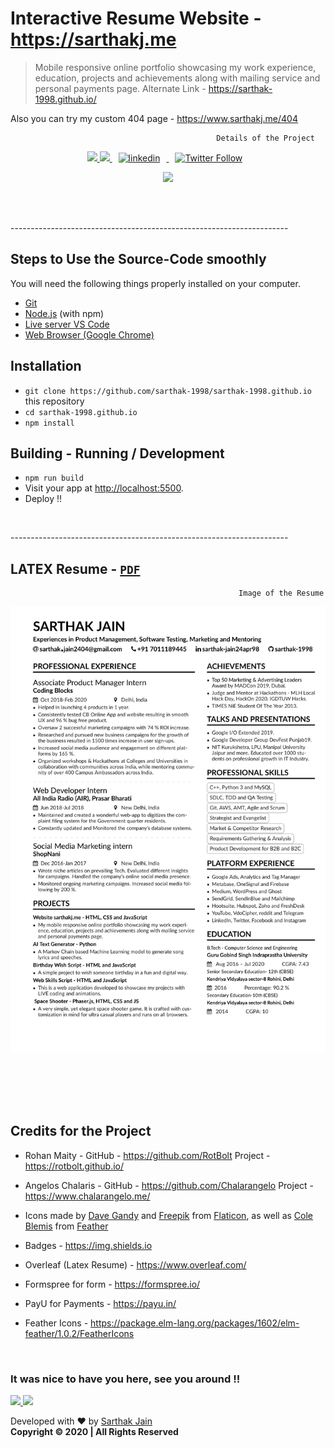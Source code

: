 # Interactive Resume Website - **https://sarthakj.me**

> Mobile responsive online portfolio showcasing my work experience, education, projects and achievements along with mailing service and personal payments page.  Alternate Link -   https://sarthak-1998.github.io/

Also you can try my custom 404 page - https://www.sarthakj.me/404 

                                                  Details of the Project

<p align = "center">
  

  
   <a href="https://github.com/sarthak-1998/">
    <img src="https://img.shields.io/github/followers/sarthak-1998?label=Follow%20sarthak-1998&style=social"></img>
  </a>
  

  <a href="https://github.com/sarthak-1998/sarthak-1998.github.io/commits">
    <img src="https://img.shields.io/github/last-commit/sarthak-1998/sarthak-1998.github.io"></img>
  </a>

<a href="https://www.linkedin.com/in/sarthak-jain24apr98/" rel="nofollow noreferrer">
                <img style="padding-right: 10px;padding-left: 10px;" src="https://img.shields.io/badge/LinkedIn-Sarthak Jain-blue?style=social&logo=LinkedIn" alt="linkedin">
              </img>
              </a>

  <a href="https://twitter.com/intent/follow?original_referer=https%3A%2F%2Fpublish.twitter.com%2F&ref_src=twsrc%5Etfw&region=follow_link&screen_name=sarcastic_sark&tw_p=followbutton">
                <img style="padding-right: 10px;padding-left: 10px;" alt="Twitter Follow" src="https://img.shields.io/twitter/follow/sarcastic_sark?style=social">
              </img>
              </a>
</p >


<p align = "center">
<a href="https://www.payumoney.com/paybypayumoney/#/43456C05BDCB295D19CC4D8632845B0E">
    <img src="https://img.shields.io/badge/Donate%20Now-Support-blue?style=flat"></img>
  </a>
</p>


<br/>
<br/>

<p> ---------------------------------------------------------------------</p>

## Steps to Use the Source-Code smoothly

You will need the following things properly installed on your computer.

* [Git](https://git-scm.com/)
* [Node.js](https://nodejs.org/) (with npm)
* [Live server VS Code](https://marketplace.visualstudio.com/items?itemName=ritwickdey.LiveServer/)
* [ Web Browser (Google Chrome) ](https://google.com/chrome/)


## Installation

* `git clone https://github.com/sarthak-1998/sarthak-1998.github.io` this repository
* `cd sarthak-1998.github.io`
* `npm install`


## Building -  Running / Development

* `npm run build` 
* Visit your app at [http://localhost:5500](http://localhost:5500).
* Deploy !!

<br/>

<p> ---------------------------------------------------------------------</p>

<p align= "center" >

## LATEX Resume -  [`PDF`](https://www.sarthakj.me/assets/Sarthak_Resume.pdf)

</p>

                                                       Image of the Resume

![Latex Resume](assets/Sarthak_Resume.jpg?raw=true "Title")




<br/>
<br/>
<br/>
<br/>


  [//]: <> (This is also a comment.)


## Credits for the Project 

* Rohan Maity - GitHub - https://github.com/RotBolt  Project - https://rotbolt.github.io/

* Angelos Chalaris - GitHub - https://github.com/Chalarangelo  Project - https://www.chalarangelo.me/

*  Icons made by <a href="https://www.flaticon.com/authors/dave-gandy" target="_blank">Dave Gandy</a> and <a href="https://www.freepik.com/" target="_blank">Freepik</a> from <a href="https://www.flaticon.com/" target="_blank">Flaticon</a>, as well as <a href="https://twitter.com/colebemis" target="_blank">Cole Blemis</a> from <a href="https://feathericons.com/" target="_blank">Feather</a>
           
* Badges - https://img.shields.io

* Overleaf (Latex Resume) - https://www.overleaf.com/

* Formspree for form - https://formspree.io/

* PayU for Payments - https://payu.in/ 

* Feather Icons - https://package.elm-lang.org/packages/1602/elm-feather/1.0.2/FeatherIcons

<br/>



<h3>It was nice to have you here, see you around !! </h3>

 <p align = "centre"> 

   <a href="https://github.com/sarthak-1998/sarthak-1998.github.io/fork">
    <img src="https://img.shields.io/github/forks/sarthak-1998/sarthak-1998.github.io?label=Fork&style=social"></img>
  </a>


  <a href="https://github.com/sarthak-1998/sarthak-1998.github.io/">
    <img src="https://img.shields.io/github/stars/sarthak-1998/sarthak-1998.github.io?style=social"></img>
  </a>
 
 Developed with ❤️ by <a href="https://github.com/sarthak-1998" target="_blank">Sarthak Jain</a> 
  <br>
            <strong> Copyright ©️ 2020 | All Rights Reserved </strong> 
            
  </p>
